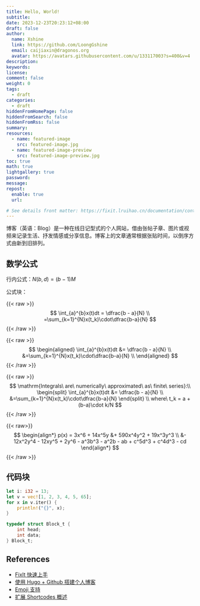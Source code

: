 ```yaml
---
title: Hello, World!
subtitle:
date: 2023-12-23T20:23:12+08:00
draft: false
author:
  name: Xshine
  link: https://github.com/LoongGshine
  email: caijiaxin@dragonos.org
  avatar: https://avatars.githubusercontent.com/u/133117003?s=400&v=4
description:
keywords:
license:
comment: false
weight: 0
tags:
  - draft
categories:
  - draft
hiddenFromHomePage: false
hiddenFromSearch: false
hiddenFromRss: false
summary:
resources:
  - name: featured-image
    src: featured-image.jpg
  - name: featured-image-preview
    src: featured-image-preview.jpg
toc: true
math: true
lightgallery: true
password:
message:
repost:
  enable: true
  url:

# See details front matter: https://fixit.lruihao.cn/documentation/content-management/introduction/#front-matter
---
```


博客（英语：Blog）是一种在线日记型式的个人网站，借由张帖子章、图片或视频来记录生活、抒发情感或分享信息。博客上的文章通常根据张贴时间，以倒序方式由新到旧排列。

## 数学公式

行内公式：$N(b,d)=(b-1)M$

公式块：

{{< raw >}}
$$
\int_{a}^{b}x(t)dt =
\dfrac{b - a}{N} \\
=\sum_{k=1}^{N}x(t_k)\cdot\dfrac{b-a}{N}
$$
{{< /raw >}}

{{< raw >}}
$$
\begin{aligned}
\int_{a}^{b}x(t)dt &=
\dfrac{b - a}{N} \\
&=\sum_{k=1}^{N}x(t_k)\cdot\dfrac{b-a}{N} \\
\end{aligned}
$$
{{< /raw >}}

{{< raw >}}
$$
\mathrm{Integrals\ are\ numerically\ approximated\ as\ finite\ series}:\\ 
\begin{split}
\int_{a}^{b}x(t)dt &=
\dfrac{b - a}{N} \\
&=\sum_{k=1}^{N}x(t_k)\cdot\dfrac{b-a}{N}
\end{split} \\ 
where\ t_k = a + (b-a)\cdot k/N
$$
{{< /raw >}}

{{< raw>}}
$$
\begin{align*}
p(x) = 3x^6 + 14x^5y &+ 590x^4y^2 + 19x^3y^3 \\
&- 12x^2y^4 - 12xy^5 + 2y^6 - a^3b^3 - a^2b - ab + c^5d^3 + c^4d^3 - cd
\end{align*}
$$
{{< /raw >}}

## 代码块

```rs
let i: i32 = 13;
let v = vec![1, 2, 3, 4, 5, 65];
for x in v.iter() {
    println!("{}", x);
}
```

```c
typedef struct Block_t {
    int head;
    int data;
} Block_t;
```

## References

- [FixIt 快速上手](https://fixit.lruihao.cn/zh-cn/documentation/getting-started/)
- [使用 Hugo + Github 搭建个人博客](https://zhuanlan.zhihu.com/p/105021100)
- [Emoji 支持](https://fixit.lruihao.cn/zh-cn/guides/emoji-support/)
- [扩展 Shortcodes 概述](https://fixit.lruihao.cn/zh-cn/documentation/content-management/shortcodes/extended/introduction/#admonition)
